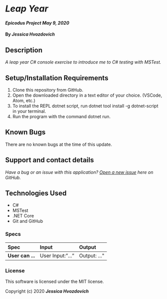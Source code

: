 # _Leap Year_

#### _Epicodus Project May 9, 2020_

#### By _**Jessica Hvozdovich**_

## Description

_A leap year C# console exercise to introduce me to C# testing with MSTest._

## Setup/Installation Requirements

1. Clone this repository from GitHub.
2. Open the downloaded directory in a text editor of your choice.
  (VSCode, Atom, etc.)
3. To install the REPL dotnet script, run dotnet tool install -g dotnet-script in your terminal.
4. Run the program with the command dotnet run.

## Known Bugs

There are no known bugs at the time of this update.
 
## Support and contact details

_Have a bug or an issue with this application? [Open a new issue](https://github.com/jhvozdovich/leap-year-csharp/issues) here on GitHub._

## Technologies Used

* C#
* MSTest
* .NET Core
* Git and GitHub

### Specs
| Spec | Input | Output |
| :------------- | :------------- | :------------- |
| **User can ...** | User Input:”...” | Output: ..." |


### License

This software is licensed under the MIT license.

Copyright (c) 2020 **_Jessica Hvozdovich_**